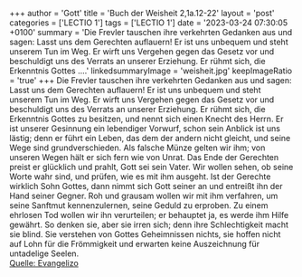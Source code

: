 +++
author = 'Gott'
title = 'Buch der Weisheit 2,1a.12-22'
layout = 'post'
categories = ['LECTIO 1']
tags = ['LECTIO 1']
date = '2023-03-24 07:30:05 +0100'
summary = 'Die Frevler tauschen ihre verkehrten Gedanken aus und sagen: Lasst uns dem Gerechten auflauern! Er ist uns unbequem und steht unserem Tun im Weg. Er wirft uns Vergehen gegen das Gesetz vor und beschuldigt uns des Verrats an unserer Erziehung. Er rühmt sich, die Erkenntnis Gottes ....'
linkedsummaryImage = 'weisheit.jpg'
keepImageRatio = 'true'
+++
Die Frevler tauschen ihre verkehrten Gedanken aus und sagen:
Lasst uns dem Gerechten auflauern! Er ist uns unbequem und steht unserem Tun im Weg. Er wirft uns Vergehen gegen das Gesetz vor und beschuldigt uns des Verrats an unserer Erziehung.
Er rühmt sich, die Erkenntnis Gottes zu besitzen, und nennt sich einen Knecht des Herrn.<!--more-->
Er ist unserer Gesinnung ein lebendiger Vorwurf, schon sein Anblick ist uns lästig;
denn er führt ein Leben, das dem der andern nicht gleicht, und seine Wege sind grundverschieden.
Als falsche Münze gelten wir ihm; von unseren Wegen hält er sich fern wie von Unrat. Das Ende der Gerechten preist er glücklich und prahlt, Gott sei sein Vater.
Wir wollen sehen, ob seine Worte wahr sind, und prüfen, wie es mit ihm ausgeht.
Ist der Gerechte wirklich Sohn Gottes, dann nimmt sich Gott seiner an und entreißt ihn der Hand seiner Gegner.
Roh und grausam wollen wir mit ihm verfahren, um seine Sanftmut kennenzulernen, seine Geduld zu erproben.
Zu einem ehrlosen Tod wollen wir ihn verurteilen; er behauptet ja, es werde ihm Hilfe gewährt.
So denken sie, aber sie irren sich; denn ihre Schlechtigkeit macht sie blind.
Sie verstehen von Gottes Geheimnissen nichts, sie hoffen nicht auf Lohn für die Frömmigkeit und erwarten keine Auszeichnung für untadelige Seelen.<br> [Quelle: Evangelizo](https://evangeliumtagfuertag.org/DE/gospel)